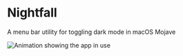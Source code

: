 # Nightfall
A menu bar utility for toggling dark mode in macOS Mojave

![Animation showing the app in use](https://giant.gfycat.com/JitteryJampackedCalf.gif)
